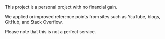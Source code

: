 This project is a personal project with no financial gain.

We applied or improved reference points from sites such as YouTube, blogs, GitHub, and Stack Overflow.

Please note that this is not a perfect service.
